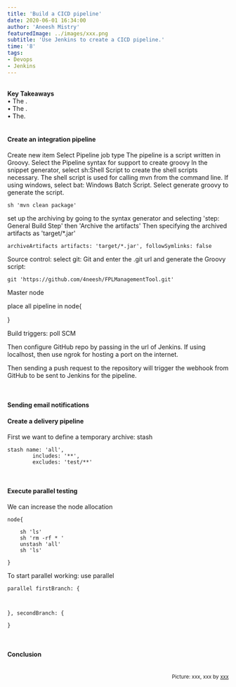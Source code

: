 ```yaml
---
title: 'Build a CICD pipeline'
date: 2020-06-01 16:34:00
author: 'Aneesh Mistry'
featuredImage: ../images/xxx.png
subtitle: 'Use Jenkins to create a CICD pipeline.'
time: '8'
tags:
- Devops
- Jenkins
---
```

<br>
<strong>Key Takeaways</strong><br>
&#8226; The .<br>
&#8226; The .<br>
&#8226; The.<br>

<br>
<h4>Create an integration pipeline</h4>
<p>
Create new item
Select Pipeline job type
The pipeline is a script written in Groovy. 
Select the Pipeline syntax for support to create groovy
In the snippet generator, select sh:Shell Script to create the shell scripts necessary. The shell script is used for calling mvn from the command line. 
If using windows, select bat: Windows Batch Script.
Select generate groovy to generate the script.
</p>
<p>

```
sh 'mvn clean package'
```

</p>
<p>
set up the archiving by going to the syntax generator and selecting 'step: General Build Step' then 'Archive the artifacts'
Then specifying the archived artifacts as 'target/*.jar'

```
archiveArtifacts artifacts: 'target/*.jar', followSymlinks: false
```
</p>

<p>
Source control: select git: Git and enter the .git url and generate the Groovy script:

```
git 'https://github.com/4neesh/FPLManagementTool.git'
```
</p>

<p>
Master node

place all pipeline in node{

}
</p>
<p>
Build triggers: poll SCM

Then configure GitHub repo by passing in the url of Jenkins. If using localhost, then use ngrok for hosting a port on the internet. 

Then sending a push request to the repository will trigger the webhook from GitHub to be sent to Jenkins for the pipeline.
</p>

<br>
<h4>Sending email notifications</h4>
<p>

</p>

<h4>Create a delivery pipeline</h4>
<p>
First we want to define a temporary archive: stash

```
stash name: 'all',
        includes: '**',
        excludes: 'test/**'
```

</p>

<br>
<h4>Execute parallel testing</h4>
<p>
We can increase the node allocation 

```
node{

    sh 'ls'
    sh 'rm -rf * '
    unstash 'all'
    sh 'ls'

}
```
To start parallel working:
use parallel

```
parallel firstBranch: {

    

}, secondBranch: {

}

```

</p>
<br>
<h4>Conclusion</h4>
<p>


</p>

<br>
<small style="float: right;" >Picture: xxx, xxx by <a target="_blank" href="https://unsplash.com/@xxx">xxx</small></a><br>